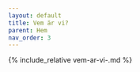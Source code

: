 ```yaml
---
layout: default
title: Vem är vi?
parent: Hem
nav_order: 3
---
```


{% include_relative vem-ar-vi-.md %}